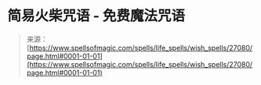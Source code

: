 <!--yml

category: 未分类

date: 2024-06-12 19:15:45

-->

# 简易火柴咒语 - 免费魔法咒语

> 来源：[https://www.spellsofmagic.com/spells/life_spells/wish_spells/27080/page.html#0001-01-01](https://www.spellsofmagic.com/spells/life_spells/wish_spells/27080/page.html#0001-01-01)
